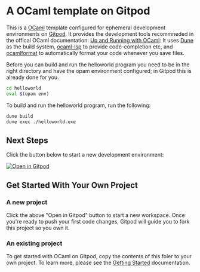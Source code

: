 # A OCaml template on Gitpod

This is a [OCaml](https://en.wikipedia.org/wiki/OCaml) template configured for ephemeral development environments on [Gitpod](https://www.gitpod.io/). It provides the development tools recommneded in the offical OCaml documentation: [Up and Running with OCaml](https://ocaml.org/learn/tutorials/up_and_running.html): It uses [Dune](https://dune.readthedocs.io/en/stable/) as the build system, [ocaml-lsp](https://github.com/ocaml/ocaml-lsp) to provide code-completion etc, and [ocamlformat](https://github.com/ocaml-ppx/ocamlformat) to automatically format your code whenever you save files.

Before you can build and run the helloworld program you need to be in the right directory and have the opam environment configured; in Gitpod this is already done for you.

```sh
cd helloworld
eval $(opam env)
```

To build and run the helloworld program, run the following:

```sh
dune build
dune exec ./helloworld.exe
```

## Next Steps

Click the button below to start a new development environment:

[![Open in Gitpod](https://gitpod.io/button/open-in-gitpod.svg)](https://gitpod.io/#https://github.com/gitpod-io/template-ocaml)

## Get Started With Your Own Project

### A new project

Click the above "Open in Gitpod" button to start a new workspace. Once you're ready to push your first code changes, Gitpod will guide you to fork this project so you own it.

### An existing project

To get started with OCaml on Gitpod, copy the contents of this foler to your own project. To learn more, please see the [Getting Started](https://www.gitpod.io/docs/getting-started) documentation.
